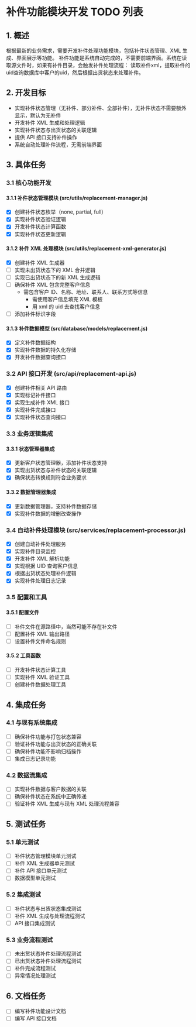 # 补件功能模块开发 TODO 列表

## 1. 概述

根据最新的业务需求，需要开发补件处理功能模块，包括补件状态管理、XML 生成、界面展示等功能。
补件功能是系统自动完成的，不需要前端界面。系统在读取源文件时，如果有补件目录，会触发补件处理流程：
读取补件xml，提取补件的uid查询数据库中客户的uid，然后根据出货状态来处理补件。

## 2. 开发目标

- 实现补件状态管理（无补件、部分补件、全部补件），无补件状态不需要额外显示，默认为无补件
- 开发补件 XML 生成和处理逻辑
- 实现补件状态与出货状态的关联逻辑
- 提供 API 接口支持补件操作
- 系统自动处理补件流程，无需前端界面

## 3. 具体任务

### 3.1 核心功能开发

#### 3.1.1 补件状态管理模块 (src/utils/replacement-manager.js)

- [x] 创建补件状态枚举（none, partial, full）
- [x] 实现补件状态验证逻辑
- [x] 开发补件状态计算函数
- [x] 实现补件状态更新逻辑

#### 3.1.2 补件 XML 处理模块 (src/utils/replacement-xml-generator.js)

- [x] 创建补件 XML 生成器
- [ ] 实现未出货状态下的 XML 合并逻辑
- [ ] 实现已出货状态下的新 XML 生成逻辑
- [ ] 确保补件 XML 包含完整客户信息
  - 需包含客户 ID、名称、地址、联系人、联系方式等信息
    - 需使用客户信息填充 XML 模板
    - 用 xml 的 uid 去查找客户信息
- [ ] 添加补件标识字段

#### 3.1.3 补件数据模型 (src/database/models/replacement.js)

- [x] 定义补件数据结构
- [x] 实现补件数据的持久化存储
- [x] 开发补件数据查询接口

### 3.2 API 接口开发 (src/api/replacement-api.js)

- [x] 创建补件相关 API 路由
- [x] 实现标记补件接口
- [x] 实现生成补件 XML 接口
- [x] 实现补件完成接口
- [x] 实现补件状态查询接口

### 3.3 业务逻辑集成

#### 3.3.1 状态管理器集成

- [x] 更新客户状态管理器，添加补件状态支持
- [x] 实现出货状态与补件状态的关联逻辑
- [x] 确保状态转换规则符合业务要求

#### 3.3.2 数据管理器集成

- [x] 更新数据管理器，支持补件数据存储
- [x] 实现补件数据的增删改查操作

### 3.4 自动补件处理模块 (src/services/replacement-processor.js)

- [x] 创建自动补件处理服务
- [x] 实现补件目录监控
- [x] 开发补件 XML 解析功能
- [x] 实现根据 UID 查询客户信息
- [x] 根据出货状态处理补件逻辑
- [x] 实现补件处理日志记录

### 3.5 配置和工具

#### 3.5.1 配置文件

- [ ] 补件文件在源路径中，当然可能不存在补文件
- [ ] 配置补件 XML 输出路径
- [ ] 设置补件文件命名规则

#### 3.5.2 工具函数

- [ ] 开发补件状态计算工具
- [ ] 实现补件 XML 验证工具
- [ ] 创建补件数据处理工具

## 4. 集成任务

### 4.1 与现有系统集成

- [ ] 确保补件功能与打包状态兼容
- [ ] 验证补件功能与出货状态的正确关联
- [ ] 确保补件功能不影响归档操作
- [ ] 集成日志记录功能

### 4.2 数据流集成

- [ ] 实现补件数据与客户数据的关联
- [ ] 确保补件状态在系统中正确传递
- [ ] 验证补件 XML 生成与现有 XML 处理流程兼容

## 5. 测试任务

### 5.1 单元测试

- [ ] 补件状态管理模块单元测试
- [ ] 补件 XML 生成器单元测试
- [ ] 补件 API 接口单元测试
- [ ] 数据模型单元测试

### 5.2 集成测试

- [ ] 补件状态与出货状态集成测试
- [ ] 补件 XML 生成与处理流程测试
- [ ] API 接口集成测试

### 5.3 业务流程测试

- [ ] 未出货状态补件处理流程测试
- [ ] 已出货状态补件处理流程测试
- [ ] 补件完成流程测试
- [ ] 异常情况处理测试

## 6. 文档任务

- [ ] 编写补件功能设计文档
- [ ] 编写 API 接口文档